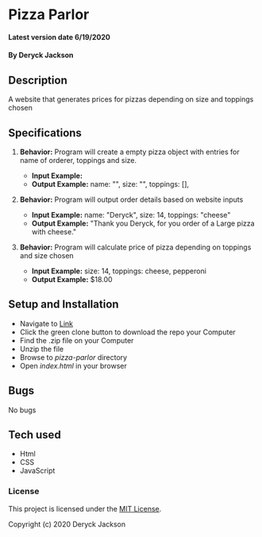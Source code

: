# Pizza Parlor

#### Latest version date 6/19/2020

#### By Deryck Jackson

## Description

A website that generates prices for pizzas depending on size and toppings chosen

## Specifications

1. **Behavior:** Program will create a empty pizza object with entries for name of orderer, toppings and size.
    * **Input Example:**
    * **Output Example:** name: "", size: "", toppings: [], 

2. **Behavior:** Program will output order details based on website inputs
    * **Input Example:** name: "Deryck", size: 14, toppings: "cheese"
    * **Output Example:** "Thank you Deryck, for you order of a Large pizza with cheese."

3. **Behavior:** Program will calculate price of pizza depending on toppings and size chosen
    * **Input Example:** size: 14, toppings: cheese, pepperoni
    * **Output Example:** $18.00

## Setup and Installation

* Navigate to [Link](https://github.com/DeryckJackson/pizza-parlor)
* Click the green clone button to download the repo your Computer
* Find the .zip file on your Computer
* Unzip the file
* Browse to _pizza-parlor_ directory
* Open _index.html_ in your browser

## Bugs

No bugs

## Tech used

* Html
* CSS
* JavaScript

### License

This project is licensed under the [MIT License](https://opensource.org/licenses/MIT).

Copyright (c) 2020 Deryck Jackson
